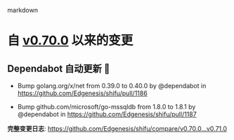 markdown

# 自 [v0.70.0](https://github.com/Edgenesis/shifu/releases/tag/v0.70.0) 以来的变更

## Dependabot 自动更新 🤖

* Bump golang.org/x/net from 0.39.0 to 0.40.0 by @dependabot in https://github.com/Edgenesis/shifu/pull/1186

* Bump github.com/microsoft/go-mssqldb from 1.8.0 to 1.8.1 by @dependabot in https://github.com/Edgenesis/shifu/pull/1187

**完整变更日志**: https://github.com/Edgenesis/shifu/compare/v0.70.0...v0.71.0


